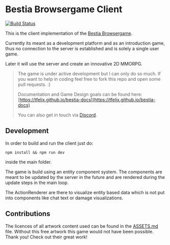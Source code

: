 # Bestia Browsergame Client

[![Build Status](https://travis-ci.org/tfelix/bestia-client.svg?branch=master)](https://travis-ci.org/tfelix/bestia-client)

This is the client implementation of the [Bestia Browsergame](https://bestia-game.net).

Currently its meant as a development platform and as an introduction game, thus no connection to the server is established and is solely a single user game.

Later it will use the server and create an innovative 2D MMORPG.

> The game is under active development but I can only do so much. If you want to help in coding feel free to fork this repo and open some pull requests. :)
> 
> Documentation and Game Design goals can be found here: [https://tfelix.github.io/bestia-docs](https://tfelix.github.io/bestia-docs)
>
> You can also get in touch via [Discord](https://discord.gg/zZW8M2S). 

## Development

In order to build and run the client just do:

```
npm install && npm run dev
```

inside the main folder.

The game is build using an entity component system. The components are meant to be updated by the server in the future and are rendered during the update steps in the main loop.

The ActionRenderer are there to visualize entity based data which is not put into components like chat text or damage visualizations.

## Contributions

The licences of all artwork content used can be found in the 
[ASSETS.md](ASSETS.md) file. Without this free artwork this game would not have been possible. Thank you! Check out their great work!
